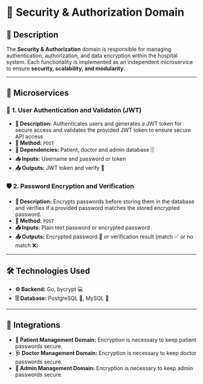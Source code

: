 # 🔐 **Security & Authorization Domain**

## 📖 Description
The **Security & Authorization** domain is responsible for managing authentication, authorization, and data encryption within the hospital system. Each functionality is implemented as an independent microservice to ensure **security, scalability, and modularity**.

---

## 🔹 Microservices

### 🔑 **1. User Authentication and Validaton (JWT)**
- **📌 Description:** Authenticates users and generates a JWT token for secure access and validates the provided JWT token to ensure secure API access
- **🔹 Method:** `POST`
- **🔗 Dependencies:** Patient, doctor and admin database 🗄️
- **📥 Inputs:** Username and password or token
- **📤 Outputs:** JWT token and verify 🔑

### 🛡️ **2. Password Encryption and Verification**
- **📌 Description:** Encrypts passwords before storing them in the database and verifies if a provided password matches the stored encrypted password.
- **🔹 Method:** `POST`
- **📥 Inputs:** Plain text password or encrypted password
- **📤 Outputs:** Encrypted password 🔐 or verification result (match ✅ or no match ❌)


---

## 🛠️ **Technologies Used**
- **⚙️ Backend:** Go, bycrypt 💻
- **🗄️ Database:** PostgreSQL 🐘, MySQL 🐬

---

## 🔗 **Integrations**
- **🏥 Patient Management Domain:** Encryption is necessary to keep patient passwords secure.
- **🩺 Doctor Management Domain:** Encryption is necessary to keep doctor passwords secure.
- **🧑 Admin Management Domain:** Encryption is necessary to keep admin passwords secure.



